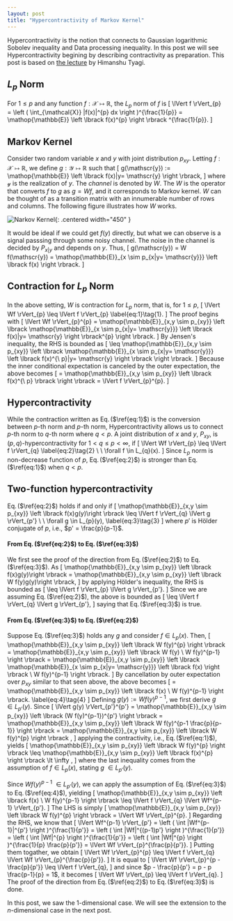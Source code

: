 ```yaml
---
layout: post
title: "Hypercontractivity of Markov Kernel"
---
```

Hypercontractivity is the notion that connects to Gaussian logarithmic Sobolev inequality and Data processing inequality.
In this post we will see Hypercontractivity 
begining by describing contractivity as preparation.
This post is based on [the lecture](https://www.youtube.com/watch?v=YOT95NQztbk) by Himanshu Tyagi.

## $L_{p}$ Norm
For $1 \leq p$ and any function $f:\mathcal{X} \mapsto \mathbb{R}$, the $L_{p}$ norm of $f$ is 
\[
    \lVert f \rVert_{p} = \left \( \int_{\mathcal{X}} |f(x)|^{p} dx \right \)^{\frac{1}{p}} = \mathop{\mathbb{E}} \left \lbrack f(x)^{p} \right \rbrack ^{\frac{1}{p}}.
\]

## Markov Kernel
Consider two random variable $x$ and $y$ with joint distribution $p_{xy}$.
Letting $f: \mathcal{X} \mapsto \mathbb{R}$, we define $g: \mathcal{Y} \mapsto \mathbb{R}$ such that
\[
	g(\mathscr{y}) := \mathop{\mathbb{E}} \left \lbrack f(x)|y= \mathscr{y} \right \rbrack,
\]
where $\mathscr{y}$ is the realization of $y$.
The $\textit{channel}$ is denoted by $W$. 
The $W$ is the operator that converts $f$ to $g$ as $g=Wf$, and it corresponds to Markov kernel.
$W$ can be thought of as a transition matrix with an innumerable number of rows and columns.
The following figure illustrates how $W$ works.

![Narkov Kernel]({{site.baseurl}}/img/HC/fig_g_wf.png){: .centered width="450" }

It would be ideal if we could get $f(y)$ directly,
but what we can observe is a signal passsing through some noisy channel.
The noise in the channel is decided by $P_{x|y}$ and depends on $y$.
Thus, 
\[
    g(\mathscr{y}) = W f(\mathscr{y}) = \mathop{\mathbb{E}}\_{x \sim p_{x|y= \mathscr{y}}} \left \lbrack f(x) \right \rbrack.
\]
## Contraction for $L_{p}$ Norm
In the above setting, $W$ is contraction for $L_{p}$ norm, that is, for $1 \leq p$,
\[
    \lVert Wf \rVert_{p} \leq \lVert f \rVert_{p} \label{eq:1}\tag{1}.
\]
The proof begins with
\[
    \lVert Wf \rVert_{p}^{p} = \mathop{\mathbb{E}}\_{x,y \sim p_{xy}} \left \lbrack \mathop{\mathbb{E}}\_{x \sim p_{x|y= \mathscr{y}}} \left \lbrack f(x)|y= \mathscr{y} \right \rbrack^{p} \right \rbrack.
\]
By Jensen's inequality, the RHS is bounded as
\[
    \leq
    \mathop{\mathbb{E}}\_{x,y \sim p_{xy}} \left \lbrack \mathop{\mathbb{E}}\_{x \sim p_{x|y= \mathscr{y}}} \left \lbrack f(x)^{\ p}|y= \mathscr{y} \right \rbrack \right \rbrack.
\]
Because the inner conditional expectation is canceled by the outer expectation, the above becomes
\[
    = \mathop{\mathbb{E}}\_{x,y \sim p_{xy}} \left \lbrack f(x)^{\ p} \rbrack \right \rbrack 
    =
    \lVert f \rVert_{p}^{p}.
\]

## Hypercontractivity
While the contraction written as Eq.$\,$($\ref{eq:1}$) is the conversion between $p$-th norm and $p$-th norm, 
Hypercontractivity allows us to connect $p$-th norm to $q$-th norm where $q\lt p$.
A joint distribution of $x$ and $y$, $P_{xy}$, is $(p,q)$-hypercontractivity for $1 \lt q \leq p \lt \infty$, if
\[
    \lVert Wf \rVert_{p} \leq \lVert f \rVert_{q} \label{eq:2}\tag{2}
    \ \  \forall f \in L_{q}(x).
\]
Since $L_{p}$ norm is non-decrease function of $p$,
Eq.$\,$($\ref{eq:2}$) is stronger than Eq.$\,$($\ref{eq:1}$) when $q \lt p$.

## Two-function hypercontractivity
Eq.$\,$($\ref{eq:2}$) holds if and only if
\[
    \mathop{\mathbb{E}}\_{x,y \sim p_{xy}} \left \lbrack f(x)g(y)\right \rbrack
    \leq
    \lVert f \rVert_{q} \lVert g \rVert_{p'}
    \ \  \forall g \in L_{p}(y), \label{eq:3}\tag{3}
\]
where $p'$ is Hölder conjugate of  $p$, i.e., $p' = \frac{p}{p-1}$.

#### From Eq.$\,$($\ref{eq:2}$) to Eq.$\,$($\ref{eq:3}$)
We first see the proof of the direction from Eq.$\,$($\ref{eq:2}$) to Eq.$\,$($\ref{eq:3}$). 
As
\[
    \mathop{\mathbb{E}}\_{x,y \sim p_{xy}} \left \lbrack f(x)g(y)\right \rbrack
    = 
    \mathop{\mathbb{E}}\_{x,y \sim p_{xy}} \left \lbrack W f(y)g(y)\right \rbrack,
\]
by applying Hölder's inequality, the RHS is bounded as
\[
    \leq \lVert f \rVert_{p} \lVert g \rVert_{p'}.
\]
Since we are assuming Eq.$\,$($\ref{eq:2}$), the above is bounded as
\[
    \leq \lVert f \rVert_{q} \lVert g \rVert_{p'},
\]
saying that Eq.$\,$($\ref{eq:3}$) is true.

#### From Eq.$\,$($\ref{eq:3}$) to Eq.$\,$($\ref{eq:2}$)
Suppose Eq.$\,$($\ref{eq:3}$) holds any $g$
and consider $f \in L_{p}(x)$.
Then,
\[
    \mathop{\mathbb{E}}\_{x,y \sim p_{xy}} \left \lbrack W f(y)^{p} \right \rbrack
    =
    \mathop{\mathbb{E}}\_{x,y \sim p_{xy}} \left \lbrack W f(y) \ W f(y)^{p-1} \right \rbrack
    =
    \mathop{\mathbb{E}}\_{x,y \sim p_{xy}} \left \lbrack \mathop{\mathbb{E}}\_{x \sim p_{x|y= \mathscr{y}}} \left \lbrack f(x) \right \rbrack  \ W f(y)^{p-1} \right \rbrack.
\]
By cancellation by outer expectation over $p_{xy}$ similar to that seen above, the above becomes
\[
    = 
    \mathop{\mathbb{E}}\_{x,y \sim p_{xy}} \left \lbrack f(x) \ W f(y)^{p-1} \right \rbrack. \label{eq:4}\tag{4}
\]
Defining $g(y) := Wf(y)^{p-1}$, we first derive $g \ \in L_{p'}(y)$.
Since
\[
    \lVert g(y) \rVert_{p'}^{p'}
    =
    \mathop{\mathbb{E}}\_{x,y \sim p_{xy}} \left \lbrack (W f(y)^{p-1})^{p'}  \right \rbrack
    =
    \mathop{\mathbb{E}}\_{x,y \sim p_{xy}} \left \lbrack W f(y)^{p-1 \frac{p}{p-1}}  \right \rbrack
    =
    \mathop{\mathbb{E}}\_{x,y \sim p_{xy}} \left \lbrack W f(y)^{p} \right \rbrack ,
\]
applying the contractivity, i.e., Eq.$\,$($\ref{eq:1}$), yields
\[
    \mathop{\mathbb{E}}\_{x,y \sim p_{xy}} \left \lbrack W f(y)^{p} \right \rbrack
    \leq 
    \mathop{\mathbb{E}}\_{x,y \sim p_{xy}} \left \lbrack f(x)^{p} \right \rbrack
    \lt 
    \infty ,
\]
where the last inequality comes from the assumption of $f \in L_{p}(x)$,
stating $g \ \in L_{p'}(y)$.

Since $Wf(y)^{p-1} \ \in L_{p'}(y)$, we can apply the assumption of Eq.$\,$($\ref{eq:3}$) to Eq.$\,$($\ref{eq:4}$), yielding
\[
    \mathop{\mathbb{E}}\_{x,y \sim p_{xy}} \left \lbrack f(x) \ W f(y)^{p-1} \right \rbrack
    \leq 
    \lVert f \rVert_{q} \lVert Wf^{p-1} \rVert_{p'}.
\]
The LHS is simply
\[
    \mathop{\mathbb{E}}\_{x,y \sim p_{xy}} \left \lbrack W f(y)^{p} \right \rbrack
    =
    \lVert Wf \rVert_{p}^{p}.
\]
Regarding the RHS, we know that
\[
    \lVert Wf^{p-1} \rVert_{p'}
    = 
    \left \( \int |Wf^{p-1}|^{p'} \right \)^{\frac{1}{p'}}
    = 
    \left \( \int |Wf|^{(p-1)p'} \right \)^{\frac{1}{p'}}
    = 
    \left \( \int |Wf|^{p} \right \)^{\frac{1}{p'}}
    = 
    \left \( \int |Wf|^{p} \right \)^{\frac{1}{p} \frac{p}{p'}}
    = 
    \lVert Wf \rVert_{p}^{\frac{p}{p'}}.
\]
Putting them togather, we obtain
\[
    \lVert Wf \rVert_{p}^{p}
    \leq
    \lVert f \rVert_{q} \lVert Wf \rVert_{p}^{\frac{p}{p'}}.
\]
It is equal to
\[
    \lVert Wf \rVert_{p}^{p - \frac{p}{p'}}
    \leq
    \lVert f \rVert_{q},
\]
    and since $p - \frac{p}{p'} = p - p \frac{p-1}{p} = 1$, it becomes
\[
    \lVert Wf \rVert_{p} \leq \lVert f \rVert_{q}.
\]
The proof of the direction from Eq.$\,$($\ref{eq:2}$) to Eq.$\,$($\ref{eq:3}$) is done.


In this post, we saw the $1$-dimensional case.
We will see the extension to the $n$-dimensional case in the next post. 
